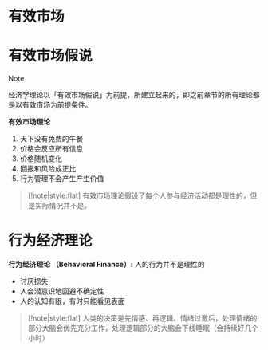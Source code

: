 # 有效市场

# 有效市场假说

> [!note]
> 经济学理论以「有效市场假说」为前提，所建立起来的，即之前章节的所有理论都是以有效市场为前提条件。

**有效市场理论**
1. 天下没有免费的午餐
2. 价格会反应所有信息
3. 价格随机变化
4. 回报和风险成正比
5. 行为管理不会产生产生价值

> [!note|style:flat]
> 有效市场理论假设了每个人参与经济活动都是理性的，但是实际情况并不是。

# 行为经济理论


**行为经济理论 （Behavioral Finance）:** 人的行为并不是理性的
- 讨厌损失
- 人会潜意识地回避不确定性
- 人的认知有限，有时只能看见表面

> [!note|style:flat]
> 人类的决策是先情感、再逻辑。情绪过激后，处理情绪的部分大脑会优先充分工作，处理逻辑部分的大脑会下线睡眠（会持续好几个小时）




